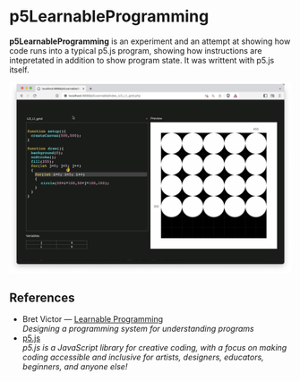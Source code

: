 # p5LearnableProgramming

**p5LearnableProgramming** is an experiment and an attempt at showing how code runs into a typical p5.js program, showing how instructions are intepretated in addition to show program state. It was writtent with p5.js itself. 

<img src="p5Learnable_grid.jpg" />

## References
* Bret Victor — [Learnable Programming](http://worrydream.com/LearnableProgramming/)<br />*Designing a programming system for understanding programs*
* [p5.js](https://p5js.org/)<br />*p5.js is a JavaScript library for creative coding, with a focus on making coding accessible and inclusive for artists, designers, educators, beginners, and anyone else!*
